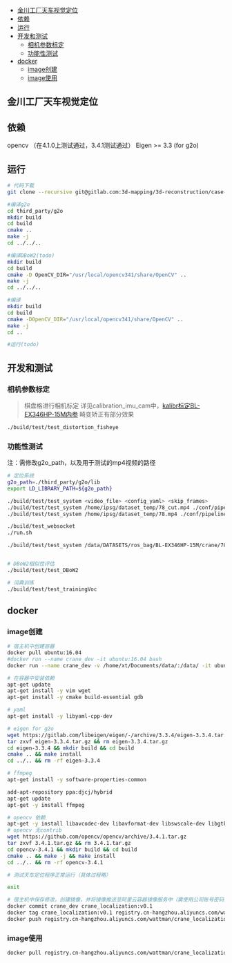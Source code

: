 - [金川工厂天车视觉定位](#金川工厂天车视觉定位)
- [依赖](#依赖)
- [运行](#运行)
- [开发和测试](#开发和测试)
  - [相机参数标定](#相机参数标定)
  - [功能性测试](#功能性测试)
- [docker](#docker)
  - [image创建](#image创建)
  - [image使用](#image使用)

## 金川工厂天车视觉定位

## 依赖

opencv （在4.1.0上测试通过，3.4.1测试通过）
Eigen >= 3.3 (for g2o)

## 运行

```bash
# 代码下载
git clone --recursive git@gitlab.com:3d-mapping/3d-reconstruction/case-base/crane_localization.git

#编译g2o
cd third_party/g2o
mkdir build
cd build
cmake ..
make -j
cd ../../..

#编译DBoW2(todo)
mkdir build
cd build
cmake -D OpenCV_DIR="/usr/local/opencv341/share/OpenCV" ..
make -j
cd ../../..

#编译
mkdir build
cd build
cmake -DOpenCV_DIR="/usr/local/opencv341/share/OpenCV" ..
make -j
cd ..

#运行(todo)

```

## 开发和测试

### 相机参数标定

> 棋盘格进行相机标定
详见calibration_imu_cam中，[kalibr标定BL-EX346HP-15M内参](https://gitlab.com/3d-mapping/3d-reconstruction/case-base/calibration_imu_cam#kalibr%E6%A0%87%E5%AE%9Abl-ex346hp-15m%E5%86%85%E5%8F%82)
> 畸变矫正有部分效果

```bash
./build/test/test_distortion_fisheye
```

### 功能性测试

注：需修改g2o_path，以及用于测试的mp4视频的路径

```bash
# 定位系统
g2o_path=./third_party/g2o/lib
export LD_LIBRARY_PATH=${g2o_path}

./build/test/test_system <video_file> <config_yaml> <skip_frames>
./build/test/test_system /home/ipsg/dataset_temp/78_cut.mp4 ./conf/pipeline.yaml 0
./build/test/test_system /home/ipsg/dataset_temp/78.mp4 ./conf/pipeline.yaml 4300

./build/test_websocket
./run.sh

./build/test/test_system /data/DATASETS/ros_bag/BL-EX346HP-15M/crane/78.mp4 ./conf/pipeline.yaml 4300


# DBoW2相似性评估
./build/test/test_DBoW2

# 词典训练
./build/test/test_trainingVoc

```

## docker
### image创建
```bash
# 宿主机中创建容器
docker pull ubuntu:16.04
#docker run --name crane_dev -it ubuntu:16.04 bash
docker run --name crane_dev -v /home/xt/Documents/data/:/data/ -it ubuntu:16.04 bash
```

```bash
# 在容器中安装依赖
apt-get update
apt-get install -y vim wget 
apt-get install -y cmake build-essential gdb

# yaml
apt-get install -y libyaml-cpp-dev

# eigen for g2o
wget https://gitlab.com/libeigen/eigen/-/archive/3.3.4/eigen-3.3.4.tar.gz
tar zxvf eigen-3.3.4.tar.gz && rm eigen-3.3.4.tar.gz
cd eigen-3.3.4 && mkdir build && cd build
cmake .. && make install 
cd ../.. && rm -rf eigen-3.3.4

# ffmpeg
apt-get install -y software-properties-common

add-apt-repository ppa:djcj/hybrid
apt-get update
apt-get -y install ffmpeg 

# opencv 依赖
apt-get -y install libavcodec-dev libavformat-dev libswscale-dev libgtk2.0-dev pkg-config
# opencv 无contrib
wget https://github.com/opencv/opencv/archive/3.4.1.tar.gz
tar zxvf 3.4.1.tar.gz && rm 3.4.1.tar.gz 
cd opencv-3.4.1 && mkdir build && cd build
cmake .. && make -j && make install
cd ../.. && rm -rf opencv-3.4.1

# 测试天车定位程序正常运行（具体过程略）

exit
```
```bash
# 宿主机中保存修改，创建镜像，并将镜像推送至阿里云容器镜像服务中（需使用公司账号密码登录）
docker commit crane_dev crane_localization:v0.1
docker tag crane_localization:v0.1 registry.cn-hangzhou.aliyuncs.com/wattman/crane_localization:v0.1
docker push registry.cn-hangzhou.aliyuncs.com/wattman/crane_localization:v0.1
```

### image使用
```bash
docker pull registry.cn-hangzhou.aliyuncs.com/wattman/crane_localization:v0.1
```